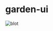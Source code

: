 # garden-ui

![blot](https://user-images.githubusercontent.com/6562852/33358243-463fbed4-d4bf-11e7-8335-90f70e53f3af.png)
